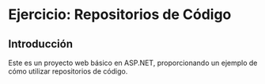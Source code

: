 # Ejercicio: Repositorios de Código

## Introducción
Este es un proyecto web básico en ASP.NET, proporcionando un ejemplo de cómo utilizar repositorios de código.
